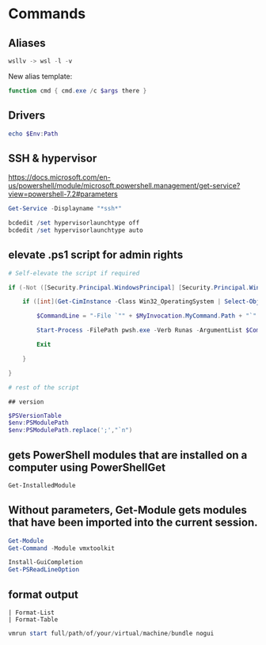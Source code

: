 # Commands
## Aliases
```powershell
wsllv -> wsl -l -v
```

New alias template:
```powershell
function cmd { cmd.exe /c $args there }
```

## Drivers
```powershell
echo $Env:Path
```

## SSH & hypervisor
https://docs.microsoft.com/en-us/powershell/module/microsoft.powershell.management/get-service?view=powershell-7.2#parameters
```powershell
Get-Service -Displayname "*ssh*"
```

```powershell
bcdedit /set hypervisorlaunchtype off
bcdedit /set hypervisorlaunchtype auto
```

## elevate .ps1 script for admin rights
```powershell
# Self-elevate the script if required

if (-Not ([Security.Principal.WindowsPrincipal] [Security.Principal.WindowsIdentity]::GetCurrent()).IsInRole([Security.Principal.WindowsBuiltInRole] 'Administrator')) {

    if ([int](Get-CimInstance -Class Win32_OperatingSystem | Select-Object -ExpandProperty BuildNumber) -ge 6000) {

        $CommandLine = "-File `"" + $MyInvocation.MyCommand.Path + "`" " + $MyInvocation.UnboundArguments

        Start-Process -FilePath pwsh.exe -Verb Runas -ArgumentList $CommandLine

        Exit

    }

}

# rest of the script
```
    ## version
```powershell
$PSVersionTable
$env:PSModulePath
$env:PSModulePath.replace(';',"`n")
```

## gets PowerShell modules that are installed on a computer using PowerShellGet
```powershell
Get-InstalledModule
```

## Without parameters, Get-Module gets modules that have been imported into the current session.
```powershell
Get-Module
Get-Command -Module vmxtoolkit
```

```powershell
Install-GuiCompletion
Get-PSReadLineOption
```

## format output
    | Format-List
    | Format-Table


```powershell
vmrun start full/path/of/your/virtual/machine/bundle nogui
```
